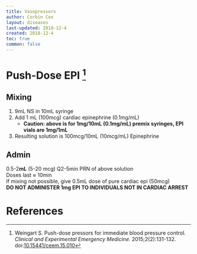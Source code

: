 ```yaml
---
title: Vasopressors
author: Corbin Cox
layout: diseases
last-updated: 2018-12-4
created: 2018-12-4
toc: true
common: false
---
```


# Push-Dose EPI [^weingart2015]

## Mixing

1.  9mL NS in 10mL syringe
2.  Add 1 mL (100mcg) cardiac epinephrine (0.1mg/mL)
    * **Caution: above is for 1mg/10mL (0.1mg/mL) premix syringes, EPI vials are 1mg/1mL**
3.  Resulting solution is 100mcg/10mL (10mcg/mL) Epinephrine


## Admin

0.5-2**mL** (5-20 mcg) Q2-5min PRN of above solution\
Doses last $\approx$ 10min\
If mixing not possible, give 0.5mL dose of pure cardiac epi (50mcg)\
**DO NOT ADMINISTER 1mg EPI TO INDIVIDUALS NOT IN CARDIAC ARREST**

# References
[^weingart2015]: Weingart S. Push-dose pressors for immediate blood pressure control. *Clinical and Experimental Emergency Medicine*. 2015;2(2):131-132. doi:[10.15441/ceem.15.010](https://doi.org/10.15441/ceem.15.010)